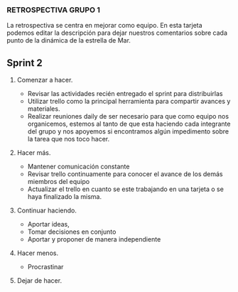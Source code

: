 ### RETROSPECTIVA GRUPO 1

La retrospectiva se centra en mejorar como equipo.
En esta tarjeta podemos editar la descripción para dejar nuestros comentarios sobre cada punto de la dinámica de la estrella de Mar. 

## Sprint 2

1. Comenzar a hacer.
     - Revisar las actividades recién entregado el sprint para distribuirlas
     - Utilizar trello como la principal herramienta para compartir avances y materiales. 
     - Realizar reuniones daily de ser necesario para que como equipo nos organicemos, estemos al tanto de que esta haciendo cada integrante del grupo y nos apoyemos si encontramos algún impedimento sobre la tarea que nos toco hacer.
     

2. Hacer más.
     - Mantener comunicación constante
     - Revisar trello continuamente para conocer el avance de los demás miembros del equipo
     - Actualizar el trello en cuanto se este trabajando en una tarjeta o se haya finalizado la misma.
     

3. Continuar haciendo.
     - Aportar ideas, 
     - Tomar decisiones en conjunto
     - Aportar y proponer de manera independiente



4. Hacer menos.
     - Procrastinar


5. Dejar de hacer.


